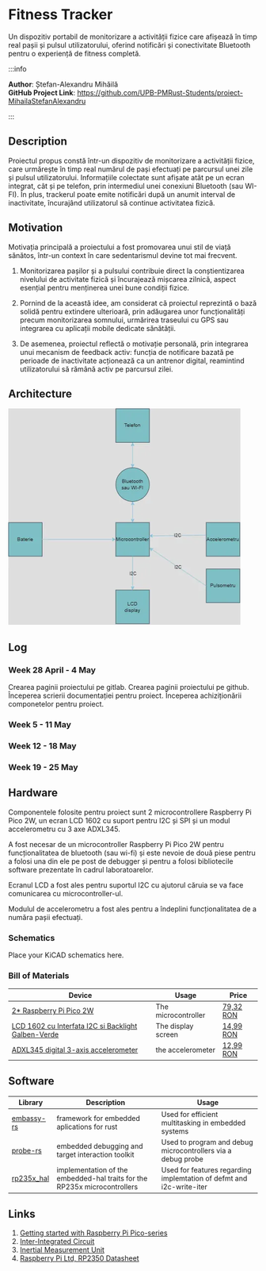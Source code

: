 # Fitness Tracker
Un dispozitiv portabil de monitorizare a activității fizice care afișează în timp real pașii și pulsul utilizatorului, oferind notificări și conectivitate Bluetooth pentru o experiență de fitness completă.


:::info

**Author**: Ștefan-Alexandru Mihăilă \
**GitHub Project Link**: https://github.com/UPB-PMRust-Students/proiect-MihailaStefanAlexandru

:::

## Description

Proiectul propus constă într-un dispozitiv de monitorizare a activității fizice, care urmărește în timp real numărul de pași efectuați pe parcursul unei zile și pulsul utilizatorului. Informațiile colectate sunt afișate atât pe un ecran integrat, cât și pe telefon, prin intermediul unei conexiuni Bluetooth (sau WI-FI). În plus, trackerul poate emite notificări după un anumit interval de inactivitate, încurajând utilizatorul să continue activitatea fizică.

## Motivation

Motivația principală a proiectului a fost promovarea unui stil de viață sănătos, într-un context în care sedentarismul devine tot mai frecvent.

1. Monitorizarea pașilor și a pulsului contribuie direct la conștientizarea nivelului de activitate fizică și încurajează mișcarea zilnică, aspect esențial pentru menținerea unei bune condiții fizice.

2. Pornind de la această idee, am considerat că proiectul reprezintă o bază solidă pentru extindere ulterioară, prin adăugarea unor funcționalități precum monitorizarea somnului, urmărirea traseului cu GPS sau integrarea cu aplicații mobile dedicate sănătății.

3. De asemenea, proiectul reflectă o motivație personală, prin integrarea unui mecanism de feedback activ: funcția de notificare bazată pe perioade de inactivitate acționează ca un antrenor digital, reamintind utilizatorului să rămână activ pe parcursul zilei.

## Architecture

![Schema_Bloc](Schema_Bloc.webp)

## Log

<!-- write your progress here every week -->

### Week 28 April - 4 May

Crearea paginii proiectului pe gitlab. Crearea paginii proiectului pe github. Începerea scrierii documentației pentru proiect. Începerea achiziționării componetelor pentru proiect.

### Week 5 - 11 May

### Week 12 - 18 May

### Week 19 - 25 May

## Hardware

Componentele folosite pentru proiect sunt 2 microcontrollere Raspberry Pi Pico 2W, un ecran LCD 1602 cu suport pentru I2C și SPI și un modul accelerometru cu 3 axe ADXL345.

A fost necesar de un microcontroller Raspberry Pi Pico 2W pentru funcționalitatea de bluetooth (sau wi-fi) și este nevoie de două piese pentru a folosi una din ele pe post de debugger și pentru a folosi bibliotecile software prezentate în cadrul laboratoarelor.

Ecranul LCD a fost ales pentru suportul I2C cu ajutorul căruia se va face comunicarea cu microcontroller-ul.

Modulul de accelerometru a fost ales pentru a îndeplini funcționalitatea de a număra pașii efectuați.

### Schematics

Place your KiCAD schematics here.

### Bill of Materials

<!-- Fill out this table with all the hardware components that you might need.

The format is 
```
| [Device](link://to/device) | This is used ... | [price](link://to/store) |

```

-->

| Device | Usage | Price |
|--------|--------|-------|
| [2* Raspberry Pi Pico 2W](https://www.raspberrypi.com/documentation/microcontrollers/raspberry-pi-pico.html) | The microcontroller | [79,32 RON](https://www.optimusdigital.ro/ro/placi-raspberry-pi/13327-raspberry-pi-pico-2-w.html) |
| [LCD 1602 cu Interfata I2C si Backlight Galben-Verde](https://dfimg.dfrobot.com/nobody/wiki/ee1c5bd150fc6b78f8cb8e8306898ab9.pdf) | The display screen | [14,99 RON](https://www.optimusdigital.ro/en/lcds/62-1602-lcd-with-i2c-interface-and-yellow-green-backlight.html) |
| [ADXL345 digital 3-axis accelerometer](https://www.analog.com/media/en/technical-documentation/data-sheets/adxl345.pdf) | the accelerometer | [12,99 RON](https://www.optimusdigital.ro/en/inertial-sensors/97-adxl345-tripple-axis-accelerometer.html) |

## Software

| Library | Description | Usage |
|---------|-------------|-------|
| [embassy-rs](https://embassy.dev/) | framework for embedded aplications for rust | Used for efficient multitasking in embedded systems |
| [probe-rs](https://probe.rs/docs/overview/about-probe-rs/) | embedded debugging and target interaction toolkit | Used to program and debug microcontrollers via a debug probe |
| [rp235x_hal](https://docs.rs/rp235x-hal/latest/rp235x_hal/index.html) | implementation of the embedded-hal traits for the RP235x microcontrollers | Used for features regarding implemtation of defmt and i2c-write-iter |

## Links

<!-- Add a few links that inspired you and that you think you will use for your project -->

1. [Getting started with Raspberry Pi Pico-series](https://datasheets.raspberrypi.com/pico/getting-started-with-pico.pdf)
2. [Inter-Integrated Circuit](https://pmrust.pages.upb.ro/docs/acs_cc/lab/06)
3. [Inertial Measurement Unit](https://pmrust.pages.upb.ro/docs/acs_cc/lab/05#mpu-6500-inertial-measurement-unit)
4. [Raspberry Pi Ltd, RP2350 Datasheet](https://datasheets.raspberrypi.com/rp2350/rp2350-datasheet.pdf)
